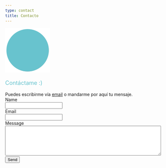 ```yaml
---
type: contact
title: Contacto
---
```


<div style="align: center; margin-bottom:4%;">
<img src="/images/send140px.gif" alt="email" >
</div>
<p style="font-weight: medium; font-size: 18px; color: rgb(104, 195, 206);">
Contáctame :)</p>
Puedes escribirme vía <a href="mailto:sandra.m.revilla@gmail.com">email</a> o mandarme por aquí tu mensaje.

<!--
<form action="mail.php" method="POST">
<p>Name</p> <input type="text" name="name">
<p>Email</p> <input type="text" name="email">
<p>Message</p><textarea name="message" rows="6" cols="25"></textarea><br />
<input type="submit" value="Send">
</form>
<Location "/">
  AllowMethods GET POST OPTIONS
</Location>
-->

<html>
<head>
<title>Contact Us Form</title>
<link rel="stylesheet" type="text/css" href="style.css" />
</head>
<body>
    <div class="form-container">
        <form name="frmContact" id="" frmContact"" method="post"
            action="" enctype="multipart/form-data"
            onsubmit="return validateContactForm()">
            <div class="input-row">
                <label style="padding-top: 20px;">Name</label> <span
                    id="userName-info" class="info"></span><br /> <input
                    type="text" class="input-field" name="userName"
                    id="userName" />
            </div>
            <div class="input-row">
                <label>Email</label> <span id="userEmail-info"
                    class="info"></span><br /> <input type="text"
                    class="input-field" name="userEmail" id="userEmail" />
            </div>
            <div class="input-row">
                <label>Message</label> <span id="userMessage-info"
                    class="info"></span><br />
                <textarea name="content" id="content"
                    class="input-field" cols="60" rows="6"></textarea>
            </div>
            <div>
                <input type="submit" name="send" class="btn-submit"
                    value="Send" />
                <div id="statusMessage"> 
                        <?php
                            if (! empty($message)) {
                            ?>
                            <p class='<?php echo $type; ?>Message'><?php echo $message; ?></p>
                        <?php
                        }
                        ?>
                    </div>
            </div>
        </form>
    </div>
    <script src="https://code.jquery.com/jquery-2.1.1.min.js"
        type="text/javascript"></script>
    <script type="text/javascript">
        function validateContactForm() {
            var valid = true;
            $(".info").html("");
            $(".input-field").css('border', '#e0dfdf 1px solid');
            var userName = $("#userName").val();
            var userEmail = $("#userEmail").val();
            var subject = $("#subject").val();
            var content = $("#content").val();
            if (userName == "") {
                $("#userName-info").html("Required.");
                $("#userName").css('border', '#e66262 1px solid');
                valid = false;
            }
            if (userEmail == "") {
                $("#userEmail-info").html("Required.");
                $("#userEmail").css('border', '#e66262 1px solid');
                valid = false;
            }
            if (!userEmail.match(/^([\w-\.]+@([\w-]+\.)+[\w-]{2,4})?$/))
            {
                $("#userEmail-info").html("Invalid Email Address.");
                $("#userEmail").css('border', '#e66262 1px solid');
                valid = false;
            }
            if (subject == "") {
                $("#subject-info").html("Required.");
                $("#subject").css('border', '#e66262 1px solid');
                valid = false;
            }
            if (content == "") {
                $("#userMessage-info").html("Required.");
                $("#content").css('border', '#e66262 1px solid');
                valid = false;
            }
            return valid;
        }
</script>
</body>
</html>
